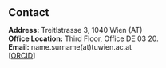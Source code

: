<h2 style="margin: 60px 0px 10px;">Contact</h2>

<p><strong>Address:</strong> Treitlstrasse 3, 1040 Wien (AT)
<br />
<strong>Office Location:</strong> Third Floor, Office DE 03 20.
<br />
<strong>Email:</strong> name.surname(at)tuwien.ac.at
<br />
[<a href='https://orcid.org/0000-0003-2569-6238'>ORCID</a>]
<br />
</p>
